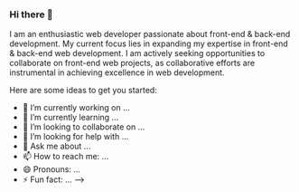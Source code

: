 ### Hi there 👋

I am an enthusiastic web developer passionate about front-end & back-end development. 
My current focus lies in expanding my expertise in front-end & back-end web development. 
I am actively seeking opportunities to collaborate on front-end web projects, 
as collaborative efforts are instrumental in achieving excellence in web development.

Here are some ideas to get you started:

- 🔭 I’m currently working on ...
- 🌱 I’m currently learning ...
- 👯 I’m looking to collaborate on ...
- 🤔 I’m looking for help with ...
- 💬 Ask me about ...
- 📫 How to reach me: ...
- 😄 Pronouns: ...
- ⚡ Fun fact: ...
-->
